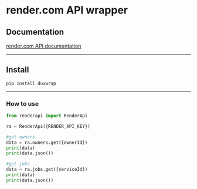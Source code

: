 # render.com API wrapper

## Documentation
[render.com API documentation](https://apidocs.preview.render.com/)

___ 
## Install 
```pip install duxwrap``` 
___

### How to use
```python
from renderapi import RenderApi

ra = RenderApi({RENDER_API_KEY})

#get owners
data = ra.owners.get({ownerId})
print(data)
print(data.json())

#get jobs
data = ra.jobs.get({serviceId})
print(data)
print(data.json()) 
```
